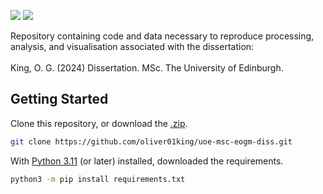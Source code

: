 <p align="left">
<a href="https://www.python.org/" alt="Python">
<img src="https://img.shields.io/badge/python-3670A0?&logo=python&logoColor=ffdd54" /></a>
<a href="https://black.readthedocs.io/en/stable/" alt="Black">
<img src="https://img.shields.io/badge/code%20style-black-000000" /></a>
</p>
</h1>
  <p align="left">
    Repository containing code and data necessary to reproduce processing, analysis, and visualisation associated with the dissertation:</br></br>
    King, O. G. (2024) Dissertation. MSc. The University of Edinburgh.
  </p>
</p>

## Getting Started
Clone this repository, or download the [.zip](https://github.com/oliver01king/uoe-msc-eogm-diss/archive/refs/heads/main.zip).
```sh
git clone https://github.com/oliver01king/uoe-msc-eogm-diss.git
```

With [Python 3.11](https://www.python.org/downloads/) (or later) installed, downloaded the requirements.
```sh
python3 -m pip install requirements.txt
```

</p>      
